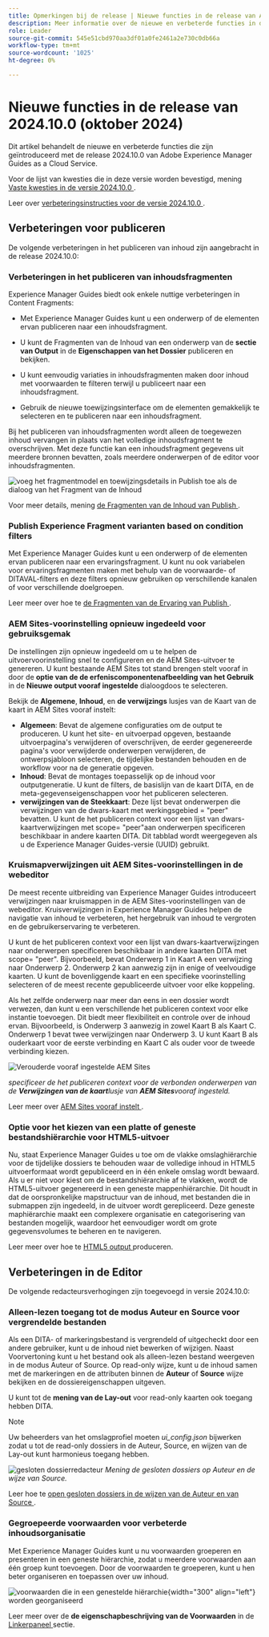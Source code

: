 ```yaml
---
title: Opmerkingen bij de release | Nieuwe functies in de release van Adobe Experience Manager Guides 2024.10.0
description: Meer informatie over de nieuwe en verbeterde functies in de 2024.10.0-release van Adobe Experience Manager Guides
role: Leader
source-git-commit: 545e51cbd970aa3df01a0fe2461a2e730c0db66a
workflow-type: tm+mt
source-wordcount: '1025'
ht-degree: 0%

---
```


# Nieuwe functies in de release van 2024.10.0 (oktober 2024)

Dit artikel behandelt de nieuwe en verbeterde functies die zijn geïntroduceerd met de release 2024.10.0 van Adobe Experience Manager Guides as a Cloud Service.

Voor de lijst van kwesties die in deze versie worden bevestigd, mening [ Vaste kwesties in de versie 2024.10.0 ](fixed-issues-2024-10-0.md).

Leer over [ verbeteringsinstructies voor de versie 2024.10.0 ](../release-info/upgrade-instructions-2024-10-0.md).


## Verbeteringen voor publiceren

De volgende verbeteringen in het publiceren van inhoud zijn aangebracht in de release 2024.10.0:




### Verbeteringen in het publiceren van inhoudsfragmenten

Experience Manager Guides biedt ook enkele nuttige verbeteringen in Content Fragments:

- Met Experience Manager Guides kunt u een onderwerp of de elementen ervan publiceren naar een inhoudsfragment.

- U kunt de Fragmenten van de Inhoud van een onderwerp van de **sectie van Output** in de **Eigenschappen van het Dossier** publiceren en bekijken.


- U kunt eenvoudig variaties in inhoudsfragmenten maken door inhoud met voorwaarden te filteren terwijl u publiceert naar een inhoudsfragment.

- Gebruik de nieuwe toewijzingsinterface om de elementen gemakkelijk te selecteren en te publiceren naar een inhoudsfragment.

Bij het publiceren van inhoudsfragmenten wordt alleen de toegewezen inhoud vervangen in plaats van het volledige inhoudsfragment te overschrijven. Met deze functie kan een inhoudsfragment gegevens uit meerdere bronnen bevatten, zoals meerdere onderwerpen of de editor voor inhoudsfragmenten.

![ voeg het fragmentmodel en toewijzingsdetails in Publish toe als de dialoog van het Fragment van de Inhoud ](assets/content-fragment-mapping.png)

Voor meer details, mening [ de Fragmenten van de Inhoud van Publish ](../user-guide/publish-content-fragment.md).


### Publish Experience Fragment varianten based on condition filters

Met Experience Manager Guides kunt u een onderwerp of de elementen ervan publiceren naar een ervaringsfragment. U kunt nu ook variabelen voor ervaringsfragmenten maken met behulp van de voorwaarde- of DITAVAL-filters en deze filters opnieuw gebruiken op verschillende kanalen of voor verschillende doelgroepen.

Leer meer over hoe te [ de Fragmenten van de Ervaring van Publish ](../user-guide/publish-experience-fragment.md).


### AEM Sites-voorinstelling opnieuw ingedeeld voor gebruiksgemak

De instellingen zijn opnieuw ingedeeld om u te helpen de uitvoervoorinstelling snel te configureren en de AEM Sites-uitvoer te genereren.
U kunt bestaande AEM Sites tot stand brengen stelt vooraf in door de **optie van de de erfeniscomponentenafbeelding van het Gebruik** in de **Nieuwe output vooraf ingestelde** dialoogdoos te selecteren.

Bekijk de **Algemene**, **Inhoud**, en **de verwijzings** lusjes van de Kaart van de kaart in AEM Sites vooraf instelt:
- **Algemeen**: Bevat de algemene configuraties om de output te produceren. U kunt het site- en uitvoerpad opgeven, bestaande uitvoerpagina&#39;s verwijderen of overschrijven, de eerder gegenereerde pagina&#39;s voor verwijderde onderwerpen verwijderen, de ontwerpsjabloon selecteren, de tijdelijke bestanden behouden en de workflow voor na de generatie opgeven.
- **Inhoud**: Bevat de montages toepasselijk op de inhoud voor outputgeneratie. U kunt de filters, de basislijn van de kaart DITA, en de meta-gegevenseigenschappen voor het publiceren selecteren.
- **verwijzingen van de Steekkaart**: Deze lijst bevat onderwerpen die verwijzingen van de dwars-kaart met werkingsgebied = &quot;peer&quot; bevatten. U kunt de het publiceren context voor een lijst van dwars-kaartverwijzingen met scope= &quot;peer&quot;aan onderwerpen specificeren beschikbaar in andere kaarten DITA. Dit tabblad wordt weergegeven als u de Experience Manager Guides-versie (UUID) gebruikt.



### Kruismapverwijzingen uit AEM Sites-voorinstellingen in de webeditor

De meest recente uitbreiding van Experience Manager Guides introduceert verwijzingen naar kruismappen in de AEM Sites-voorinstellingen van de webeditor.
Kruisverwijzingen in Experience Manager Guides helpen de navigatie van inhoud te verbeteren, het hergebruik van inhoud te vergroten en de gebruikerservaring te verbeteren.


U kunt de het publiceren context voor een lijst van dwars-kaartverwijzingen naar onderwerpen specificeren beschikbaar in andere kaarten DITA met scope= &quot;peer&quot;. Bijvoorbeeld, bevat Onderwerp 1 in Kaart A een verwijzing naar Onderwerp 2. Onderwerp 2 kan aanwezig zijn in enige of veelvoudige kaarten.  U kunt de bovenliggende kaart en een specifieke voorinstelling selecteren of de meest recente gepubliceerde uitvoer voor elke koppeling.

Als het zelfde onderwerp naar meer dan eens in een dossier wordt verwezen, dan kunt u een verschillende het publiceren context voor elke instantie toevoegen. Dit biedt meer flexibiliteit en controle over de inhoud ervan. Bijvoorbeeld, is Onderwerp 3 aanwezig in zowel Kaart B als Kaart C. Onderwerp 1 bevat twee verwijzingen naar Onderwerp 3. U kunt Kaart B als ouderkaart voor de eerste verbinding en Kaart C als ouder voor de tweede verbinding kiezen.

![ Verouderde vooraf ingestelde AEM Sites ](assets/aem-sites-legacy.png)

*specificeer de het publiceren context voor de verbonden onderwerpen van de **Verwijzingen van de kaart**lusje van **AEM Sites**vooraf ingesteld.*

Leer meer over [ AEM Sites vooraf instelt ](../user-guide/generate-output-aem-site.md).

### Optie voor het kiezen van een platte of geneste bestandshiërarchie voor HTML5-uitvoer

Nu, staat Experience Manager Guides u toe om de vlakke omslaghiërarchie voor de tijdelijke dossiers te behouden waar de volledige inhoud in HTML5 uitvoerformaat wordt gepubliceerd en in één enkele omslag wordt bewaard.
Als u er niet voor kiest om de bestandshiërarchie af te vlakken, wordt de HTML5-uitvoer gegenereerd in een geneste mappenhiërarchie. Dit houdt in dat de oorspronkelijke mapstructuur van de inhoud, met bestanden die in submappen zijn ingedeeld, in de uitvoer wordt gerepliceerd. Deze geneste maphiërarchie maakt een complexere organisatie en categorisering van bestanden mogelijk, waardoor het eenvoudiger wordt om grote gegevensvolumes te beheren en te navigeren.


Leer meer over hoe te [ HTML5 output ](../user-guide/generate-output-html5.md) produceren.


## Verbeteringen in de Editor

De volgende redacteursverhogingen zijn toegevoegd in versie 2024.10.0:

### Alleen-lezen toegang tot de modus Auteur en Source voor vergrendelde bestanden

Als een DITA- of markeringsbestand is vergrendeld of uitgecheckt door een andere gebruiker, kunt u de inhoud niet bewerken of wijzigen. Naast Voorvertoning kunt u het bestand ook als alleen-lezen bestand weergeven in de modus Auteur of Source.
Op read-only wijze, kunt u de inhoud samen met de markeringen en de attributen binnen de **Auteur** of **Source** wijze bekijken en de dossiereigenschappen uitgeven.

U kunt tot de **mening van de Lay-out** voor read-only kaarten ook toegang hebben DITA.
>[!NOTE]
>
> Uw beheerders van het omslagprofiel moeten *ui_config.json* bijwerken zodat u tot de read-only dossiers in de Auteur, Source, en wijzen van de Lay-out kunt harmonieus toegang hebben.

![ gesloten dossierredacteur ](./assets/locked-file-editor.png)
*Mening de gesloten dossiers op Auteur en de wijze van Source.*


Leer hoe te [ open gesloten dossiers in de wijzen van de Auteur en van Source ](../user-guide/web-editor-edit-topics.md#open-locked-files-in-author-and-source-modes).


### Gegroepeerde voorwaarden voor verbeterde inhoudsorganisatie

Met Experience Manager Guides kunt u nu voorwaarden groeperen en presenteren in een geneste hiërarchie, zodat u meerdere voorwaarden aan één groep kunt toevoegen. Door de voorwaarden te groeperen, kunt u hen beter organiseren en toepassen over uw inhoud.

![ voorwaarden die in een genestelde hiërarchie ](assets/conditions-nested-hierarchy.png){width="300" align="left"} worden georganiseerd

Leer meer over de **de eigenschapbeschrijving van de Voorwaarden** in de [ Linkerpaneel ](../user-guide/web-editor-features.md#id2051EA0M0HS) sectie.




